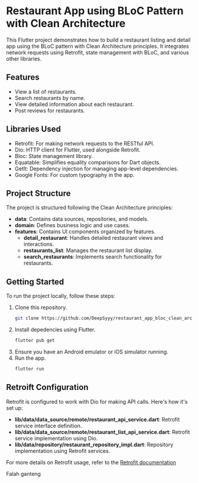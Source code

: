 # Restaurant App using BLoC Pattern with Clean Architecture

This Flutter project demonstrates how to build a restaurant listing and detail app using the BLoC pattern with Clean Architecture principles. It integrates network requests using Retrofit, state management with BLoC, and various other libraries.

## Features

- View a list of restaurants.
- Search restaurants by name.
- View detailed information about each restaurant.
- Post reviews for restaurants.

## Libraries Used

- Retrofit: For making network requests to the RESTful API.
- Dio: HTTP client for Flutter, used alongside Retrofit.
- Bloc: State management library.
- Equatable: Simplifies equality comparisons for Dart objects.
- GetIt: Dependency injection for managing app-level dependencies.
- Google Fonts: For custom typography in the app.

## Project Structure

The project is structured following the Clean Architecture principles:

- **data**: Contains data sources, repositories, and models.
- **domain**: Defines business logic and use cases.
- **features**: Contains UI components organized by features.
  - **detail_restaurant**: Handles detailed restaurant views and interactions.
  - **restaurants_list**: Manages the restaurant list display.
  - **search_restaurants**: Implements search functionality for restaurants.

## Getting Started

To run the project locally, follow these steps:

1. Clone this repository.
   ```bash
   git clone https://github.com/DeepSyyy/restaurant_app_bloc_clean_architecture.git
   ```
2. Install depedencies using Flutter.
   ```bash
   flutter pub get
   ```
3. Ensure you have an Android emulator or iOS simulator running.
4. Run the app.
   ```bash
   flutter run
   ```

## Retroift Configuration

Retrofit is configured to work with Dio for making API calls. Here's how it's set up:

- **lib/data/data_source/remote/restaurant_api_service.dart**: Retrofit service interface definition.
- **lib/data/data_source/remote/restaurant_list_api_service.dart**: Retrofit service implementation using Dio.
- **lib/data/repository/restaurant_repository_impl.dart**: Repository implementation using Retrofit services.

For more details on Retrofit usage, refer to the [Retrofit documentation](https://pub.dev/packages/retrofit)

Falah ganteng
